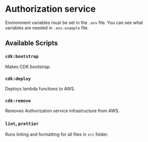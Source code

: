 # Authorization service

Environment variables must be set in the `.env` file. You can see what variables are needed in `.env.example` file.

## Available Scripts

### `cdk:bootstrap`

Makes CDK bootstrap.

### `cdk:deploy`

Deploys lambda functions to AWS.

### `cdk:remove`

Removes Authorization service infrastructure from AWS.

### `lint`, `prettier`

Runs linting and formatting for all files in `src` folder.
